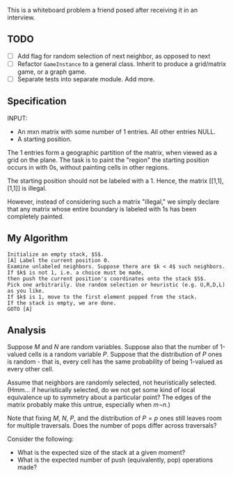 This is a whiteboard problem a friend posed after receiving it in an interview.

## TODO

- [ ] Add flag for random selection of next neighbor, as opposed to next
- [ ] Refactor `GameInstance` to a general class.
Inherit to produce a grid/matrix game, or a graph game.
- [ ] Separate tests into separate module. Add more.

## Specification
INPUT:
- An mxn matrix with some number of 1 entries. All other entries NULL.
- A starting position.

The 1 entries form a geographic partition of the matrix,
when viewed as a grid on the plane.
The task is to paint the "region" the starting position occurs in with 0s,
without painting cells in other regions.

The starting position should not be labeled with a 1.
Hence, the matrix [[1,1],[1,1]] is illegal.

However, instead of considering such a matrix "illegal,"
we simply declare that any matrix whose entire boundary is labeled with 1s
has been completely painted.

## My Algorithm

```
Initialize an empty stack, $S$.
[A] Label the current position 0.
Examine unlabeled neighbors. Suppose there are $k < 4$ such neighbors.
If $k$ is not 1, i.e. a choice must be made,
then push the current position's coordinates onto the stack $S$.
Pick one arbitrarily. Use random selection or heuristic (e.g. U,R,D,L) as you like.
If $k$ is 1, move to the first element popped from the stack.
If the stack is empty, we are done.
GOTO [A]
```

## Analysis
Suppose $M$ and $N$ are random variables.
Suppose also that the number of 1-valued cells is a random variable $P$.
Suppose that the distribution of $P$ ones is random - 
that is, every cell has the same probability of being 1-valued
as every other cell.

Assume that neighbors are randomly selected, not heuristically selected.
(Hmm... if heuristically selected, do we not get some kind of
local equivalence up to symmetry about a particular point?
The edges of the matrix probably make this untrue,
especially when $m \neg n$.)

Note that fixing $M$, $N$, $P$, and the distribution of $P=p$ ones
still leaves room for multiple traversals.
Does the number of pops differ across traversals?

Consider the following:

- What is the expected size of the stack at a given moment?
- What is the expected number of push (equivalently, pop) operations made?
